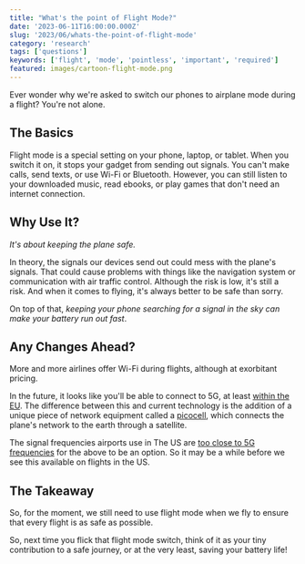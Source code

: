 ```yaml
---
title: "What's the point of Flight Mode?"
date: '2023-06-11T16:00:00.000Z'
slug: '2023/06/whats-the-point-of-flight-mode'
category: 'research'
tags: ['questions']
keywords: ['flight', 'mode', 'pointless', 'important', 'required']
featured: images/cartoon-flight-mode.png
---
```


Ever wonder why we're asked to switch our phones to airplane mode during a flight? You're not alone.

## The Basics
Flight mode is a special setting on your phone, laptop, or tablet. When you switch it on, it stops your gadget from sending out signals. You can't make calls, send texts, or use Wi-Fi or Bluetooth. However, you can still listen to your downloaded music, read ebooks, or play games that don't need an internet connection.

## Why Use It?
_It's about keeping the plane safe._

In theory, the signals our devices send out could mess with the plane's signals. That could cause problems with things like the navigation system or communication with air traffic control. Although the risk is low, it's still a risk. And when it comes to flying, it's always better to be safe than sorry.

On top of that, _keeping your phone searching for a signal in the sky can make your battery run out fast_.

## Any Changes Ahead?
More and more airlines offer Wi-Fi during flights, although at exorbitant pricing.

In the future, it looks like you'll be able to connect to 5G, at least [within the EU](https://english.elpais.com/economy-and-business/2022-11-29/goodbye-to-airplane-mode-we-can-finally-talk-on-the-phone-while-flying.html). The difference between this and current technology is the addition of a unique piece of network equipment called a [picocell](https://en.wikipedia.org/wiki/Picocell), which connects the plane's network to the earth through a satellite.

The signal frequencies airports use in The US are [too close to 5G frequencies](https://theconversation.com/how-5g-puts-airplanes-at-risk-an-electrical-engineer-explains-175306) for the above to be an option. So it may be a while before we see this available on flights in the US.

## The Takeaway
So, for the moment, we still need to use flight mode when we fly to ensure that every flight is as safe as possible.

So, next time you flick that flight mode switch, think of it as your tiny contribution to a safe journey, or at the very least, saving your battery life! 